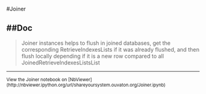 
<!--
FrozenIsBool False
-->

#Joiner

##Doc
----


> Joiner instances helps to flush in joined databases, get the corresponding
> RetrieveIndexesLists if it was already flushed, and then flush locally
> depending if it is a new row compared to all JoinedRetrieveIndexesListsList
> 
> 

----

<small>
View the Joiner notebook on [NbViewer](http://nbviewer.ipython.org/url/shareyoursystem.ouvaton.org/Joiner.ipynb)
</small>

